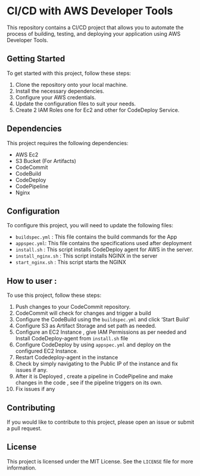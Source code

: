 # CI/CD with AWS Developer Tools

This repository contains a CI/CD project that allows you to automate the process of building, testing, and deploying your application using AWS Developer Tools.

## Getting Started

To get started with this project, follow these steps:

1. Clone the repository onto your local machine.
2. Install the necessary dependencies.
3. Configure your AWS credentials.
4. Update the configuration files to suit your needs.
5. Create 2 IAM Roles one for Ec2 and other for CodeDeploy Service.

## Dependencies

This project requires the following dependencies:

- AWS Ec2
- S3 Bucket (For Artifacts)
- CodeCommit
- CodeBuild
- CodeDeploy
- CodePipeline
- Nginx

## Configuration

To configure this project, you will need to update the following files:

- `buildspec.yml` : This file contains the build commands for the App
- `appspec.yml`: This file contains the specifications used after deployment
- `install.sh` : This script installs CodeDeploy agent for AWS in the server.
- `install_nginx.sh` : This script installs NGINX in the server
- `start_nginx.sh` : This script starts the NGINX

## How to user :

To use this project, follow these steps:

1. Push changes to your CodeCommit repository.
2. CodeCommit will check for changes and trigger a build
3. Configure the CodeBuild using the `buildspec.yml` and click ‘Start Build’
4. Configure S3 as Artifact Storage and set path as needed.
5. Configure an EC2 Instance , give IAM Permissions as per needed and Install CodeDeploy-agent from `install.sh` file
6. Configure CodeDeploy by using `appspec.yml` and deploy on the configured EC2 Instance.
7. Restart Codedeploy-agent in the instance
8. Check by simply navigating to the Public IP of the instance and fix issues if any.
9. After it is Deployed , create a pipeline in CodePipeline and make changes in the code , see if the pipeline triggers on its own.
10. Fix issues if any

## Contributing

If you would like to contribute to this project, please open an issue or submit a pull request.

## License

This project is licensed under the MIT License. See the `LICENSE` file for more information.
